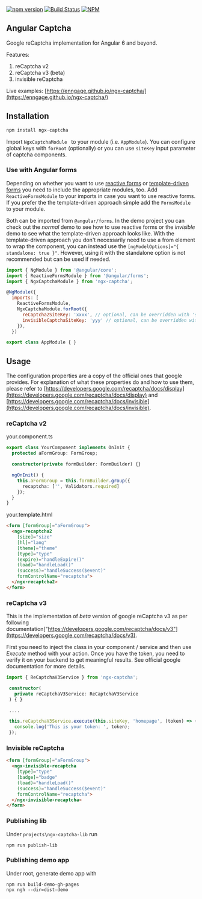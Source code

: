 [![npm version](https://badge.fury.io/js/ngx-captcha.svg)](https://badge.fury.io/js/ngx-captcha)
[![Build Status](https://api.travis-ci.org/Enngage/ngx-captcha.svg?branch=master)](https://travis-ci.org/Enngage/ngx-captcha)
[![NPM](https://nodei.co/npm/ngx-captcha.png?mini=true)](https://nodei.co/npm/ngx-captcha/)

## Angular Captcha

Google reCaptcha implementation for Angular 6 and beyond. 

Features: 

1. reCaptcha v2
2. reCaptcha v3 (beta)
3. invisible reCaptcha

Live examples: [https://enngage.github.io/ngx-captcha/](https://enngage.github.io/ngx-captcha/)

## Installation

```javascript
npm install ngx-captcha
```

Import `NgxCaptchaModule ` to your module (i.e. `AppModule`). You can configure global keys with `forRoot` (optionally) or you can use `siteKey` input parameter of captcha components.

### Use with Angular forms

Depending on whether you want to use [reactive forms](https://angular.io/guide/reactive-forms) or [template-driven forms](https://angular.io/guide/forms) you need to include the appropriate modules, too.
Add `ReactiveFormsModule` to your imports in case you want to use reactive forms. If you prefer the the template-driven approach simple add the `FormsModule` to your module. 

Both can be imported from `@angular/forms`. In the demo project you can check out the *normal* demo to see how to use reactive forms or the *invisible* demo to see what the template-driven approach looks like. With the template-driven approach you don't necessarily need to use a from element to wrap the component, you can instead use the `[ngModelOptions]="{ standalone: true }"`.
However, using it with the standalone option is not recommended but can be used if needed. 

```javascript
import { NgModule } from '@angular/core';
import { ReactiveFormsModule } from '@angular/forms';
import { NgxCaptchaModule } from 'ngx-captcha';

@NgModule({
  imports: [
    ReactiveFormsModule,
    NgxCaptchaModule.forRoot({
      reCaptcha2SiteKey: 'xxxx', // optional, can be overridden with 'siteKey' component property
      invisibleCaptchaSiteKey: 'yyy' // optional, can be overridden with 'siteKey' component property
    }),
  })

export class AppModule { }
```

## Usage
The configuration properties are a copy of the official ones that google provides. For explanation of what these properties do and how to use them, please refer to [https://developers.google.com/recaptcha/docs/display](https://developers.google.com/recaptcha/docs/display) and [https://developers.google.com/recaptcha/docs/invisible](https://developers.google.com/recaptcha/docs/invisible).

### reCaptcha v2

your.component.ts
```typescript
export class YourComponent implements OnInit {
  protected aFormGroup: FormGroup;

  constructor(private formBuilder: FormBuilder) {}

  ngOnInit() {
    this.aFormGroup = this.formBuilder.group({
      recaptcha: ['', Validators.required]
    });
  }
}
```

your.template.html
```html
<form [formGroup]="aFormGroup">
  <ngx-recaptcha2
    [size]="size"
    [hl]="lang"
    [theme]="theme"
    [type]="type"
    (expire)="handleExpire()"
    (load)="handleLoad()"
    (success)="handleSuccess($event)"
    formControlName="recaptcha">
  </ngx-recaptcha2>
</form>
```

### reCaptcha v3

 This is the implementation of <em>beta</em> version of google reCaptcha v3 as per following documentation["https://developers.google.com/recaptcha/docs/v3"](https://developers.google.com/recaptcha/docs/v3).

 First you need to inject the <em></em> class in your component / service and then use <em>Execute</em> method with your action. Once you have the token, you need to verify it on your backend to get meaningful results. See official google documentation for more details.

 ```typescript
 import { ReCaptchaV3Service } from 'ngx-captcha';

  constructor(
    private reCaptchaV3Service: ReCaptchaV3Service
  ) { }

  ....

  this.reCaptchaV3Service.execute(this.siteKey, 'homepage', (token) => {
    console.log('This is your token: ', token);
  });
 ```

### Invisible reCaptcha

```html
<form [formGroup]="aFormGroup">
  <ngx-invisible-recaptcha
    [type]="type"
    [badge]="badge"
    (load)="handleLoad()"
    (success)="handleSuccess($event)"
    formControlName="recaptcha">
  </ngx-invisible-recaptcha>
</form>
```

### Publishing lib

Under `projects\ngx-captcha-lib` run 

```
npm run publish-lib
```

### Publishing demo app

Under root, generate demo app with

```
npm run build-demo-gh-pages
npx ngh --dir=dist-demo
```
